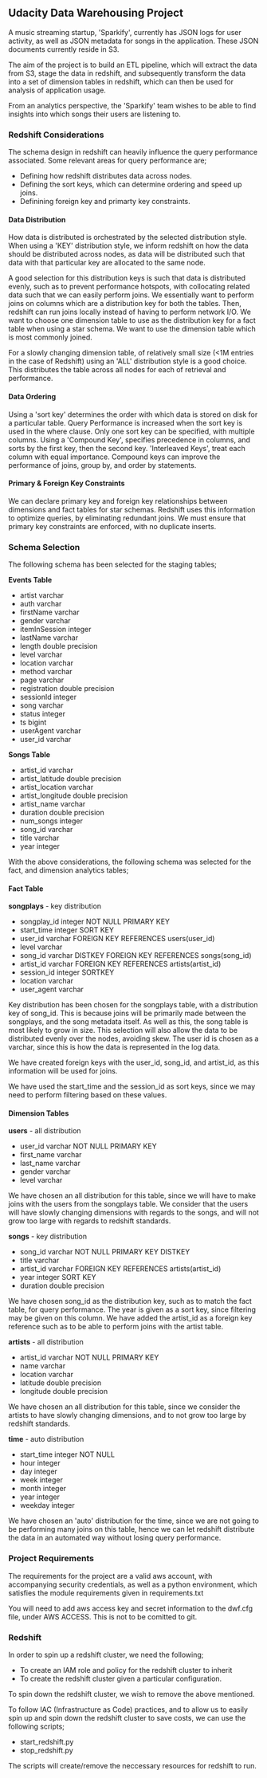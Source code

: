 ## Udacity Data Warehousing Project

A music streaming startup, 'Sparkify', currently has JSON logs for user activity, as well as JSON metadata for songs in the application. These JSON documents currently reside in S3. 

The aim of the project is to build an ETL pipeline, which will extract the data from S3, stage the data in redshift, and subsequently transform the data into a set of dimension tables in redshift, which can then be used for analysis of application usage. 

From an analytics perspective, the 'Sparkify' team wishes to be able to find insights into which songs their users are listening to.

### Redshift Considerations

The schema design in redshift can heavily influence the query performance associated. Some relevant areas for query performance are;

* Defining how redshift distributes data across nodes. 
* Defining the sort keys, which can determine ordering and speed up joins.
* Definining foreign key and primarty key constraints.

#### Data Distribution

How data is distributed is orchestrated by the selected distribution style. When using a 'KEY' distribution style, we inform redshift on how the data should be distributed across nodes, as data will be distributed such that data with that particular key are allocated to the same node. 

A good selection for this distribution keys is such that data is distributed evenly, such as to prevent performance hotspots, with collocating related data such that we can easily perform joins. We essentially want to perform joins on columns which are a distribution key for both the tables. Then, redshift can run joins locally instead of having to perform network I/O. We want to choose one dimension table to use as the distribution key for a fact table when using a star schema. We want to use the dimension table which is most commonly joined.

For a slowly changing dimension table, of relatively small size (<1M entries in the case of Redshift) using an 'ALL' distribution style is a good choice. This distributes the table across all nodes for each of retrieval and performance. 

#### Data Ordering

Using a 'sort key' determines the order with which data is stored on disk for a particular table. Query Performance is increased when the sort key is used in the where clause. Only one sort key can be specified, with multiple columns. Using a 'Compound Key', specifies precedence in columns, and sorts by the first key, then the second key. 'Interleaved Keys', treat each column with equal importance. Compound keys can improve the performance of joins, group by, and order by statements. 

#### Primary & Foreign Key Constraints

We can declare primary key and foreign key relationships between dimensions and fact tables for star schemas. Redshift uses this information to optimize queries, by eliminating redundant joins. We must ensure that primary key constraints are enforced, with no duplicate inserts.

### Schema Selection

The following schema has been selected for the staging tables;

**Events Table**

* artist varchar
* auth varchar
* firstName varchar 
* gender varchar 
* itemInSession integer
* lastName varchar 
* length double precision
* level varchar
* location varchar 
* method varchar
* page varchar 
* registration double precision
* sessionId integer
* song varchar
* status integer
* ts bigint
* userAgent varchar
* user_id varchar

**Songs Table**

* artist_id varchar
* artist_latitude double precision
* artist_location varchar 
* artist_longitude double precision
* artist_name varchar 
* duration double precision
* num_songs integer
* song_id varchar 
* title varchar 
* year integer

With the above considerations, the following schema was selected for the fact, and dimension analytics tables;

#### Fact Table

**songplays** - key distribution

* songplay_id integer NOT NULL PRIMARY KEY
* start_time integer SORT KEY
* user_id varchar FOREIGN KEY REFERENCES users(user_id)
* level varchar
* song_id varchar DISTKEY FOREIGN KEY REFERENCES songs(song_id)
* artist_id varchar FOREIGN KEY REFERENCES artists(artist_id)
* session_id integer SORTKEY
* location varchar 
* user_agent varchar

Key distribution has been chosen for the songplays table, with a distribution key of song_id. This is because joins will be primarily made between the songplays, and the song  metadata itself. As well as this, the song table is most likely to grow in size. This selection will also allow the data to be distributed evenly over the nodes, avoiding skew. The user id is chosen as a varchar, since this is how the data is represented in the log data.

We have created foreign keys with the user_id, song_id, and artist_id, as this information will be used for joins. 

We have used the start_time and the session_id as sort keys, since we may need to perform filtering based on these values. 

#### Dimension Tables

**users** - all distribution

* user_id varchar NOT NULL PRIMARY KEY
* first_name varchar
* last_name varchar
* gender varchar
* level varchar

We have chosen an all distribution for this table, since we will have to make joins with the users from the songplays table. We consider that the users will have slowly changing dimensions with regards to the songs, and will not grow too large with regards to redshift standards.

**songs** - key distribution

* song_id varchar NOT NULL PRIMARY KEY DISTKEY
* title varchar 
* artist_id varchar FOREIGN KEY REFERENCES artists(artist_id)
* year integer SORT KEY
* duration double precision

We have chosen song_id as the distribution key, such as to match the fact table, for query performance. The year is given as a sort key, since filtering may be given on this column. We have added the artist_id as a foreign key reference such as to be able to perform joins with the artist table.

**artists** - all distribution

* artist_id varchar NOT NULL PRIMARY KEY
* name varchar
* location varchar
* latitude double precision
* longitude double precision 

We have chosen an all distribution for this table, since we consider the artists to have slowly changing dimensions, and to not grow too large by redshift standards.

**time** - auto distribution

* start_time integer NOT NULL
* hour integer 
* day integer
* week integer
* month integer 
* year integer 
* weekday integer

We have chosen an 'auto' distribution for the time, since we are not going to be performing many joins on this table, hence we can let redshift distribute the data in an automated way without losing query performance. 

### Project Requirements

The requirements for the project are a valid aws account, with accompanying security credentials, as well as a python environment, which satisfies the module requirements given in requirements.txt

You will need to add aws access key and secret information to the dwf.cfg file, under AWS ACCESS. This is not to be comitted to git.

### Redshift

In order to spin up a redshift cluster, we need the following;

* To create an IAM role and policy for the redshift cluster to inherit
* To create the redshift cluster given a particular configuration.

To spin down the redshift cluster, we wish to remove the above mentioned.

To follow IAC (Infrastructure as Code) practices, and to allow us to easily spin up and spin down the redshift cluster to save costs, we can use the following scripts;

* start_redshift.py
* stop_redshift.py

The scripts will create/remove the neccessary resources for redshift to run.